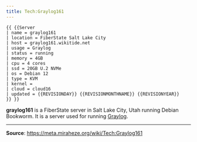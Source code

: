 ```yaml
---
title: Tech:Graylog161
---
```


```
{{ {{Server
| name = graylog161
| location = FiberState Salt Lake City
| host = graylog161.wikitide.net
| usage = Graylog
| status = running
| memory = 4GB
| cpu = 4 cores
| ssd = 20GB U.2 NVMe
| os = Debian 12
| type = KVM
| kernel =
| cloud = cloud16
| updated = {{REVISIONDAY}} {{REVISIONMONTHNAME}} {{REVISIONYEAR}}
}} }}
```

**graylog161** is a FiberState server in Salt Lake City, Utah running Debian Bookworm. It is a server used for running [Graylog](https://meta.miraheze.org/wiki/Tech:Graylog).

----
**Source**: https://meta.miraheze.org/wiki/Tech:Graylog161